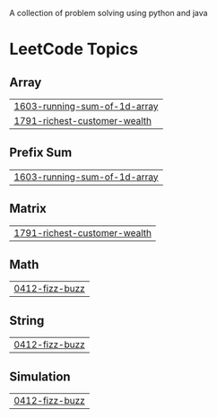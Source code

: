 A collection of problem solving using python and java
<!---LeetCode Topics Start-->
# LeetCode Topics
## Array
|  |
| ------- |
| [1603-running-sum-of-1d-array](https://github.com/gos-apoorv/problem_solving/tree/master/1603-running-sum-of-1d-array) |
| [1791-richest-customer-wealth](https://github.com/gos-apoorv/problem_solving/tree/master/1791-richest-customer-wealth) |
## Prefix Sum
|  |
| ------- |
| [1603-running-sum-of-1d-array](https://github.com/gos-apoorv/problem_solving/tree/master/1603-running-sum-of-1d-array) |
## Matrix
|  |
| ------- |
| [1791-richest-customer-wealth](https://github.com/gos-apoorv/problem_solving/tree/master/1791-richest-customer-wealth) |
## Math
|  |
| ------- |
| [0412-fizz-buzz](https://github.com/gos-apoorv/problem_solving/tree/master/0412-fizz-buzz) |
## String
|  |
| ------- |
| [0412-fizz-buzz](https://github.com/gos-apoorv/problem_solving/tree/master/0412-fizz-buzz) |
## Simulation
|  |
| ------- |
| [0412-fizz-buzz](https://github.com/gos-apoorv/problem_solving/tree/master/0412-fizz-buzz) |
<!---LeetCode Topics End-->
